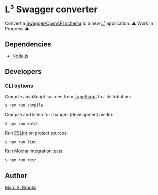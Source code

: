 # L³ Swagger converter

Convert a [Swagger/OpenAPI schema](https://swagger.io/docs/specification/basic-structure) to a new [L³](https://github.com/lambda-lambda-lambda) application. :warning: Work In Progress :warning:

## Dependencies

- [Node.js](https://nodejs.org)

## Developers

### CLI options

Compile JavaScript sources from [TypeScript](https://www.typescriptlang.org) to a distribution:

    $ npm run compile

Compile and listen for changes (development mode):

    $ npm run watch

Run [ESLint](https://eslint.org/) on project sources:

    $ npm run lint

Run [Mocha](https://mochajs.org) integration tests:

    $ npm run test

## Author

[Marc S. Brooks](https://github.com/nuxy)
